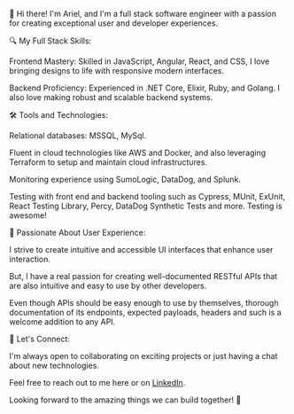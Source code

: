 👋 Hi there! I'm Ariel, and I'm a full stack software engineer with a passion for creating exceptional user and developer experiences. 

🔍 My Full Stack Skills:

Frontend Mastery: Skilled in JavaScript, Angular, React, and CSS, I love bringing designs to life with responsive modern interfaces.

Backend Proficiency: Experienced in .NET Core, Elixir, Ruby, and Golang. I also love making robust and scalable backend systems.

🛠️ Tools and Technologies:

Relational databases: MSSQL, MySql.

Fluent in cloud technologies like AWS and Docker, and also leveraging Terraform to setup and maintain cloud infrastructures.

Monitoring experience using SumoLogic, DataDog, and Splunk.

Testing with front end and backend tooling such as Cypress, MUnit, ExUnit, React Testing Library, Percy, DataDog Synthetic Tests and more. Testing is awesome!

🚀 Passionate About User Experience:

I strive to create intuitive and accessible UI interfaces that enhance user interaction. 

But, I have a real passion for creating well-documented RESTful APIs that are also intuitive and easy to use by other developers.

Even though APIs should be easy enough to use by themselves, thorough documentation of its endpoints, expected payloads, headers and such is a welcome addition to any API. 

🤝 Let's Connect:

I'm always open to collaborating on exciting projects or just having a chat about new technologies.

Feel free to reach out to me here or on [LinkedIn](https://www.linkedin.com/in/ariel-diaz-bb760b220/).

Looking forward to the amazing things we can build together! 🌟
<!---
ariel-diaz-dev/ariel-diaz-dev is a ✨ special ✨ repository because its `README.md` (this file) appears on your GitHub profile.
You can click the Preview link to take a look at your changes.
--->
